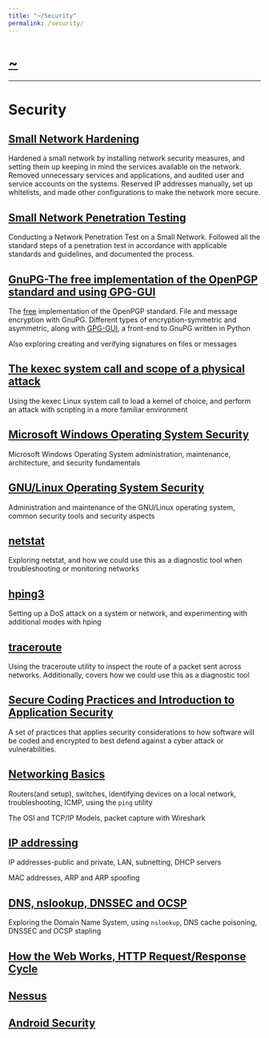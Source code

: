 ```yaml
---
title: "~/Security"
permalink: /security/
---
```


# [~](../README.md)

---

# Security

## [Small Network Hardening](https://elvindsouza.github.io/hardening)

Hardened a small network by installing network security measures, and setting them up keeping in mind the services available on the network. Removed unnecessary services and applications, and audited user and service accounts on the systems. Reserved IP addresses manually, set up whitelists, and made other configurations to make the network more secure.

## [Small Network Penetration Testing](https://elvindsouza.github.io/NetworkPenetrationTesting)

Conducting a Network Penetration Test on a Small Network. Followed all the standard steps of a penetration test in accordance with applicable standards and guidelines, and documented the process.

## [GnuPG-The free implementation of the OpenPGP standard and using GPG-GUI](gnupg.md)

The [free](https://www.gnu.org/philosophy/free-sw.en.html) implementation of the OpenPGP standard. File and message encryption with GnuPG. Different types of encryption-symmetric and asymmetric, along with [GPG-GUI](https://elvindsouza.github.io/GPG-GUI/), a front-end to GnuPG written in Python

Also exploring creating and verifying signatures on files or messages

## [The kexec system call and scope of a physical attack](kexec.md)

Using the kexec Linux system call to load a kernel of choice, and perform an attack with scripting in a more familiar environment

## [Microsoft Windows Operating System Security](MSWindowsSecurity/windows.md)

Microsoft Windows Operating System administration, maintenance, architecture, and security fundamentals

## [GNU/Linux Operating System Security](LinuxSecurity/linux.md)

Administration and maintenance of the GNU/Linux operating system, common security tools and security aspects

## [netstat](netstat_linux.html)

Exploring netstat, and how we could use this as a diagnostic tool when troubleshooting or monitoring networks

## [hping3](hping3.html)

Setting up a DoS attack on a system or network, and experimenting with additional modes with hping

## [traceroute](traceroute.html)

Using the traceroute utility to inspect the route of a packet sent across networks. Additionally, covers how we could use this as a diagnostic tool

## [Secure Coding Practices and Introduction to Application Security](secure_coding.md)

A set of practices that applies security considerations to how software will be coded and encrypted to best defend against a cyber attack or vulnerabilities.

<!-- ## [Secure Python Development](secure_coding_python.md) -->

## [Networking Basics](networking_basix.md)

Routers(and setup), switches, identifying devices on a local network, troubleshooting, ICMP, using the `ping` utility

The OSI and TCP/IP Models, packet capture with Wireshark

## [IP addressing](ip_addressing.md)

IP addresses-public and private, LAN, subnetting, DHCP servers

MAC addresses, ARP and ARP spoofing

## [DNS, nslookup, DNSSEC and OCSP](dns.md)

Exploring the Domain Name System, using `nslookup`, DNS cache poisoning, DNSSEC and OCSP stapling

<!-- dnsenum -->

## [How the Web Works, HTTP Request/Response Cycle](web.md)

<!-- ## [DevTools](devtools.md) -->
<!--
## Enumerating Network Services
## Exploiting Network Services
## [Wireshark](wireshark.md)
## Active Directory
## GNU/Linux Operating System Security -->

<!-- virtualization,setup, security (virtualization.md)  -->
<!-- # Threat & Vulnerability management -->

## [Nessus](https://elvindsouza.github.io/NetworkPenetrationTesting/#nessus)

## [Android Security](android.md)

<!-- ## MITRE, MITRE ATT&CK
## Yara
## ISAC
## OpenVAS
## MISP
---
-->

<!-- # SO & Monitoring->
